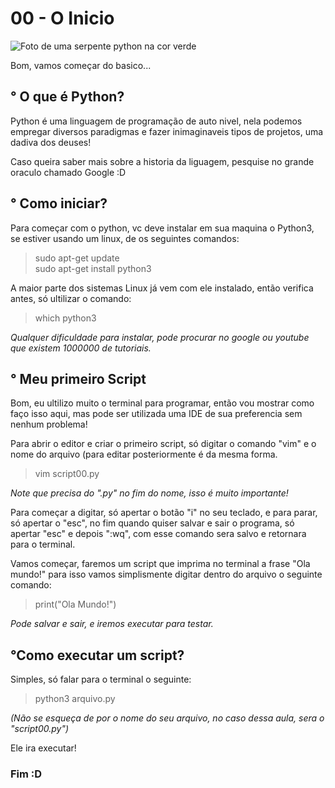 # 00 - O Inicio

![Foto de uma serpente python na cor verde](https://2e8ram2s1li74atce18qz5y1-wpengine.netdna-ssl.com/wp-content/uploads/2017/09/shutterstock_315465929.jpg)

Bom, vamos começar do basico...

## ° O que é Python?

Python é uma linguagem de programação de auto nivel, nela podemos empregar diversos paradigmas e fazer inimaginaveis tipos de projetos, uma dadiva dos deuses! 

Caso queira saber mais sobre a historia da liguagem, pesquise no grande oraculo chamado Google :D

## ° Como iniciar?

Para começar com o python, vc deve instalar em sua maquina o Python3, se estiver usando um linux, de os seguintes comandos:
	
>sudo apt-get update  
>sudo apt-get install python3
		
A maior parte dos sistemas Linux já vem com ele instalado, então verifica antes, só ultilizar o comando:
	
>which python3
		
*Qualquer dificuldade para instalar, pode procurar no google ou youtube que existem 1000000 de tutoriais.*

## ° Meu primeiro Script

Bom, eu ultilizo muito o terminal para programar, então vou mostrar como faço isso aqui, mas pode ser utilizada uma IDE de sua preferencia sem nenhum problema!
	
Para abrir o editor e criar o primeiro script, só digitar o comando "vim" e o nome do arquivo (para editar posteriormente é da mesma forma.
	
>vim script00.py
		
*Note que precisa do ".py" no fim do nome, isso é muito importante!*
	
Para começar a digitar, só apertar o botão "i" no seu teclado, e para parar, só apertar o "esc", no fim quando quiser salvar e sair o programa, só apertar "esc" e depois ":wq", com esse comando sera salvo e retornara para o terminal.

Vamos começar, faremos um script que imprima no terminal a frase "Ola mundo!" para isso vamos simplismente digitar dentro do arquivo o seguinte comando:

>print("Ola Mundo!")
		
*Pode salvar e sair, e iremos executar para testar.*

## °Como executar um script?

Simples, só falar para o terminal o seguinte:
	
>python3 arquivo.py

*(Não se esqueça de por o nome do seu arquivo, no caso dessa aula, sera o "script00.py")*

Ele ira executar!

### Fim :D
